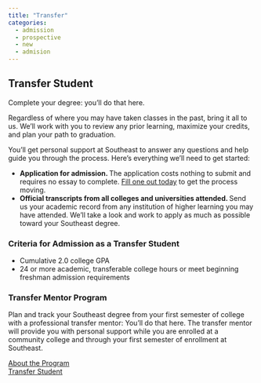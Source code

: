 ```yaml
---
title: "Transfer"
categories:
  - admission
  - prospective
  - new
  - admision
---
```


<div class="accordion-item">
    <h2 id="flush-headingOne" class="accordion-header">Transfer Student</h2>
    <div id="flush-collapseOne" aria-labelledby="flush-headingOne" data-mdb-parent="#accordionFlushExample"
        class="accordion-collapse collapse" style="">
        <div class="accordion-body">
            <p class="page_description"> Complete your degree: you’ll do that here. </p>
            <div class="wysiwyg_block">
                <div class="fs-row">
                    <div class="fs-cell fs-lg-8 fs-lg-justify-center">
                        <div class="wysiwyg_block_inner typography">
                            <p>Regardless of where you may have taken classes in the past, bring it all to us. We’ll
                                work with you to review any prior learning, maximize your credits, and plan your path to
                                graduation.</p>
                            <p>You’ll get personal support at Southeast to answer any questions and help guide you
                                through the process. Here’s everything we’ll need to get started:</p>
                            <ul>
                                <li aria-level="1"><strong>Application for admission. </strong>The application costs
                                    nothing to submit and requires no essay to complete. <a
                                        href="https://app.semoadmissions.org/" rel="noopener" target="_blank">Fill one
                                        out today</a> to get the process moving.</li>
                                <li aria-level="1"><strong>Official transcripts from all colleges and universities
                                        attended. </strong>Send us your academic record from any institution of higher
                                    learning you may have attended. We’ll take a look and work to apply as much as
                                    possible toward your Southeast degree.</li>
                            </ul>
                            <h3>Criteria for Admission as a Transfer Student</h3>
                            <ul>
                                <li aria-level="1">Cumulative 2.0 college GPA</li>
                                <li aria-level="1">24 or more academic, transferable college hours or meet beginning
                                    freshman admission requirements</li>
                            </ul>
                        </div>
                    </div>
                </div>
            </div>
            <div class="topic_header">
                <h3 class="topic_title">Transfer Mentor Program</h3>
            </div>
            <div class="topic_body">
                <div class="topic_description">
                    <p>Plan and track your Southeast degree from your first semester of college with a professional
                        transfer mentor: You’ll do that here. The transfer mentor will provide you with personal support
                        while you are enrolled at a community college and through your first semester of enrollment at
                        Southeast.</p>
                </div>
            </div><a href="transfer-mentor.html" target="_parent" class="topic_link"><span
                    class="topic_link_inner"><span class="topic_link_label"><span class="topic_link_label_inner">About
                            the Program</span></span></span></a><br><a
                href="https://semo-cscy.notion.site/Transfer-Students-b17e5bc4872d468f80a14d755ee87aa3">Transfer
                Student</a>
        </div>
    </div>
</div>